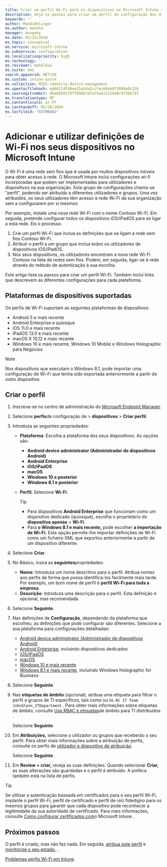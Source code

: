 ```yaml
---
title: Criar um perfil Wi-Fi para os dispositivos no Microsoft Intune – Azure | Microsoft Docs
description: Veja os passos para criar um perfil de configuração dos dispositivos de Wi-Fi no Microsoft Intune. Crie perfis para administrador de dispositivos Android, Android Enterprise, quiosque Android, iOS, iPadOS, macOS, Windows 10 e mais recente, e Windows Holographic para Negócios. Utilize estes perfis para criar uma ligação Wi-Fi para utilizar certificados, escolher um tipo de EAP, selecionar um método de autenticação, ativar um proxy e mais.
keywords: ''
author: MandiOhlinger
ms.author: mandia
manager: dougeby
ms.date: 05/19/2020
ms.topic: conceptual
ms.service: microsoft-intune
ms.subservice: configuration
ms.localizationpriority: high
ms.technology: ''
ms.reviewer: maholdaa
ms.suite: ems
search.appverid: MET150
ms.custom: intune-azure
ms.collection: M365-identity-device-management
ms.openlocfilehash: ed04114f40ee15a5da2ccfec60abd72999a0c326
ms.sourcegitcommit: dba89b827d7f89067dfa75a421119e0c973bb747
ms.translationtype: MT
ms.contentlocale: pt-PT
ms.lasthandoff: 05/20/2020
ms.locfileid: "83709402"
---
```

# <a name="add-and-use-wi-fi-settings-on-your-devices-in-microsoft-intune"></a>Adicionar e utilizar definições de Wi-Fi nos seus dispositivos no Microsoft Intune

O Wi-Fi é uma rede sem fios que é usada por muitos dispositivos móveis para obter acesso à rede. O Microsoft Intune inclui configurações wi-fi incorporadas que podem ser implementadas para utilizadores e dispositivos na sua organização. Este grupo de configurações chama-se "perfil", podendo ser atribuído a diferentes utilizadores e grupos. Uma vez atribuídos, os seus utilizadores têm acesso à rede Wi-Fi da sua organização sem a configurarem por si mesmos.

Por exemplo, instale uma nova rede Wi-Fi com o nome Contoso Wi-Fi. Em seguida, pretende configurar todos os dispositivos iOS/iPadOS para se ligar a esta rede. Eis o processo:

1. Crie um perfil Wi-Fi que inclua as definições que se ligam à rede sem fios Contoso Wi-Fi.
2. Atribuir o perfil a um grupo que inclua todos os utilizadores de dispositivos iOS/iPadOS.
3. Nos seus dispositivos, os utilizadores encontram a nova rede Wi-Fi Contoso na lista de redes sem fios. Podem, em seguida, ligar-se à rede através do método de autenticação à sua escolha.

Este artigo lista os passos para criar um perfil Wi-Fi. Também inclui links que descrevem as diferentes configurações para cada plataforma.

## <a name="supported-device-platforms"></a>Plataformas de dispositivos suportadas

Os perfis de Wi-Fi suportam as seguintes plataformas de dispositivos:

- Android 5 e mais recente
- Android Enterprise e quiosque
- iOS 11.0 e mais recente
- iPadOS 13.0 e mais recente
- macOS X 10.12 e mais recente
- Windows 10 e mais recente, Windows 10 Mobile e Windows Holographic para Negócios

> [!NOTE]
> Nos dispositivos que executam o Windows 8.1, pode importar uma configuração de Wi-Fi que tenha sido exportada anteriormente a partir de outro dispositivo.

## <a name="create-the-profile"></a>Criar o perfil

1. Inscreva-se no centro de administração do [Microsoft Endpoint Manager](https://go.microsoft.com/fwlink/?linkid=2109431).
2. Selecione **perfis**de configuração de  >  **dispositivos**  >  **Criar perfil**.
3. Introduza as seguintes propriedades:

    - **Plataforma**: Escolha a plataforma dos seus dispositivos. As opções são:

      - **Android device administrator (Administrador de dispositivos Android)**
      - **Android Enterprise**
      - **iOS/iPadOS**
      - **macOS**
      - **Windows 10 e posterior**
      - **Windows 8.1 e posterior**

    - **Perfil**: Selecione **Wi-Fi**.

      > [!TIP]
      >
      > - Para dispositivos **Android Enterprise** que funcionam como um dispositivo dedicado (quiosque), escolha o proprietário do **dispositivo apenas**  >  **Wi-Fi**.
      > - Para **o Windows 8.1 e mais recente,** pode escolher **a importação de Wi-Fi.** Esta opção permite-lhe importar definições de Wi-Fi como um ficheiro XML que exportou anteriormente a partir de um dispositivo diferente.

4. Selecione **Criar**.
5. No Básico, insira as **seguintes**propriedades:

    - **Nome**: Introduza um nome descritivo para o perfil. Atribua nomes aos perfis de forma que possa identificá-los facilmente mais tarde. Por exemplo, um bom nome de perfil é **perfil Wi-Fi para toda a empresa**.
    - **Descrição**: Introduza uma descrição para o perfil. Esta definição é opcional, mas recomendada.

6. Selecione **Seguinte**.
7. Nas definições de **Configuração**, dependendo da plataforma que escolheu, as definições que pode configurar são diferentes. Selecione a sua plataforma para configurações detalhadas:

    - [Android device administrator (Administrador de dispositivos Android)](wi-fi-settings-android.md)
    - [Android Enterprise](wi-fi-settings-android-enterprise.md), incluindo dispositivos dedicados
    - [iOS/iPadOS](wi-fi-settings-ios.md)
    - [macOS](wi-fi-settings-macos.md)
    - [Windows 10 e mais recente](wi-fi-settings-windows.md)
    - [Windows 8.1 e mais recente](wi-fi-settings-import-windows-8-1.md), incluindo Windows Holographic for Business

8. Selecione **Seguinte**.
9. Nas **etiquetas de âmbito** (opcional), atribua uma etiqueta para filtrar o perfil a grupos de TI específicos, tais como ou `US-NC IT Team` `JohnGlenn_ITDepartment` . Para obter mais informações sobre etiquetas de âmbito, consulte [Use RBAC e etiquetas](../fundamentals/scope-tags.md)de âmbito para TI distribuídos .

    Selecione **Seguinte**.

10. Em **Atribuições,** selecione o utilizador ou grupos que receberão o seu perfil. Para obter mais informações sobre a atribuição de perfis, consulte os perfis de [utilizador e dispositivo de atribuição](device-profile-assign.md).

    Selecione **Seguinte**.

11. Em **Review + criar,** reveja as suas definições. Quando selecionar **Criar,** as suas alterações são guardadas e o perfil é atribuído. A política também está na lista de perfis.

> [!TIP]
> Se utilizar a autenticação baseada em certificados para o seu perfil Wi-Fi, implante o perfil Wi-Fi, perfil de certificado e perfil de raiz fidedigno para os mesmos grupos para garantir que cada dispositivo pode reconhecer a legitimidade da sua autoridade de certificado.  Para mais informações, consulte [Como configurar certificados com](../protect/certificates-configure.md)o Microsoft Intune .


## <a name="next-steps"></a>Próximos passos

O perfil é criado, mas não faz nada. Em seguida, [atribua este perfil](device-profile-assign.md) e [monitorize o seu estado.](device-profile-monitor.md). .

[Problemas perfis Wi-Fi em Intune](troubleshoot-wi-fi-profiles.md).
